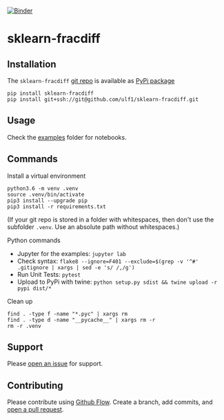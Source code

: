 [![Binder](https://mybinder.org/badge.svg)](https://mybinder.org/v2/gh/ulf1/sklearn-fracdiff/master?urlpath=lab)

# sklearn-fracdiff


## Installation
The `sklearn-fracdiff` [git repo](http://github.com/ulf1/sklearn-fracdiff) is available as [PyPi package](https://pypi.org/project/sklearn-fracdiff)

```
pip install sklearn-fracdiff
pip install git+ssh://git@github.com/ulf1/sklearn-fracdiff.git
```


## Usage
Check the [examples](http://github.com/ulf1/sklearn-fracdiff/examples) folder for notebooks.


## Commands
Install a virtual environment

```
python3.6 -m venv .venv
source .venv/bin/activate
pip3 install --upgrade pip
pip3 install -r requirements.txt
```

(If your git repo is stored in a folder with whitespaces, then don't use the subfolder `.venv`. Use an absolute path without whitespaces.)

Python commands

* Jupyter for the examples: `jupyter lab`
* Check syntax: `flake8 --ignore=F401 --exclude=$(grep -v '^#' .gitignore | xargs | sed -e 's/ /,/g')`
* Run Unit Tests: `pytest`
* Upload to PyPi with twine: `python setup.py sdist && twine upload -r pypi dist/*`

Clean up 

```
find . -type f -name "*.pyc" | xargs rm
find . -type d -name "__pycache__" | xargs rm -r
rm -r .venv
```


## Support
Please [open an issue](https://github.com/ulf1/sklearn-fracdiff/issues/new) for support.


## Contributing
Please contribute using [Github Flow](https://guides.github.com/introduction/flow/). Create a branch, add commits, and [open a pull request](https://github.com/ulf1/sklearn-fracdiff/compare/).
